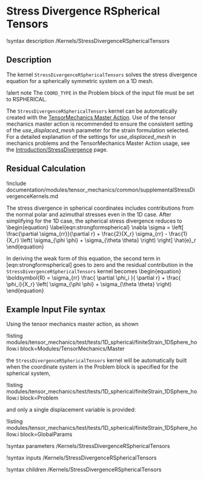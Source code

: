 # Stress Divergence RSpherical Tensors

!syntax description /Kernels/StressDivergenceRSphericalTensors

## Description

The kernel `StressDivergenceRSphericalTensors` solves the stress divergence equation for a
spherically symmetric system on a 1D mesh.

!alert note
The `COORD_TYPE` in the Problem block of the input file must be set to RSPHERICAL.

The `StressDivergenceRSphericalTensors` kernel can be automatically created with the
[TensorMechanics Master Action](/systems/Modules/TensorMechanics/Master/index.md). Use of the tensor
mechanics master action is recommended to ensure the consistent setting of the *use_displaced_mesh*
parameter for the strain formulation selected.  For a detailed explanation of the settings for
_use_displaced_mesh_ in mechanics problems and the TensorMechanics Master Action usage, see the
[Introduction/StressDivergence](/StressDivergence.md) page.

## Residual Calculation

!include documentation/modules/tensor_mechanics/common/supplementalStressDivergenceKernels.md

The stress divergence in spherical coordinates includes contributions from the normal polar and
azimuthal stresses even in the 1D case.  After simplifying for the 1D case, the spherical stress
divergence reduces to
\begin{equation}
\label{eqn:strongformspherical}
\nabla \sigma  =  \left[ \frac{\partial \sigma_{rr}}{\partial r} + \frac{2}{X_r} \sigma_{rr} - \frac{1}{X_r} \left( \sigma_{\phi \phi} + \sigma_{\theta \theta} \right)  \right] \hat{e}_r
\end{equation}

In deriving the weak form of this equation, the second term in [eqn:strongformspherical]
goes to zero and the residual contribution in the `StressDivergenceRSphericalTensors` kernel becomes
\begin{equation}
\boldsymbol{R} = \sigma_{rr} \frac{ \partial \phi_i }{ \partial r} + \frac{ \phi_i}{X_r} \left( \sigma_{\phi \phi} + \sigma_{\theta \theta} \right)
\end{equation}

## Example Input File syntax

Using the tensor mechanics master action, as shown

!listing modules/tensor_mechanics/test/tests/1D_spherical/finiteStrain_1DSphere_hollow.i
         block=Modules/TensorMechanics/Master

the `StressDivergenceRSphericalTensors` kernel will be automatically built when the coordinate system
in the Problem block is specified for the spherical system,

!listing modules/tensor_mechanics/test/tests/1D_spherical/finiteStrain_1DSphere_hollow.i block=Problem

and only a single displacement variable is provided:

!listing modules/tensor_mechanics/test/tests/1D_spherical/finiteStrain_1DSphere_hollow.i block=GlobalParams

!syntax parameters /Kernels/StressDivergenceRSphericalTensors

!syntax inputs /Kernels/StressDivergenceRSphericalTensors

!syntax children /Kernels/StressDivergenceRSphericalTensors
